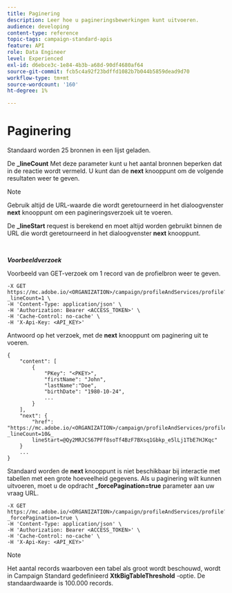 ```yaml
---
title: Paginering
description: Leer hoe u pagineringsbewerkingen kunt uitvoeren.
audience: developing
content-type: reference
topic-tags: campaign-standard-apis
feature: API
role: Data Engineer
level: Experienced
exl-id: d6ebce3c-1e84-4b3b-a68d-90df4680af64
source-git-commit: fcb5c4a92f23bdffd1082b7b044b5859dead9d70
workflow-type: tm+mt
source-wordcount: '160'
ht-degree: 1%

---
```


# Paginering

Standaard worden 25 bronnen in een lijst geladen.

De **_lineCount** Met deze parameter kunt u het aantal bronnen beperken dat in de reactie wordt vermeld.  U kunt dan de **next** knooppunt om de volgende resultaten weer te geven.

>[!NOTE]
>
>Gebruik altijd de URL-waarde die wordt geretourneerd in het dialoogvenster **next** knooppunt om een pagineringsverzoek uit te voeren.
>
>De **_lineStart** request is berekend en moet altijd worden gebruikt binnen de URL die wordt geretourneerd in het dialoogvenster **next** knooppunt.

<br/>

***Voorbeeldverzoek***

Voorbeeld van GET-verzoek om 1 record van de profielbron weer te geven.

```
-X GET https://mc.adobe.io/<ORGANIZATION>/campaign/profileAndServices/profile?_lineCount=1 \
-H 'Content-Type: application/json' \
-H 'Authorization: Bearer <ACCESS_TOKEN>' \
-H 'Cache-Control: no-cache' \
-H 'X-Api-Key: <API_KEY>'
```

Antwoord op het verzoek, met de **next** knooppunt om paginering uit te voeren.

```
{
    "content": [
        {
            "PKey": "<PKEY>",
            "firstName": "John",
            "lastName":"Doe",
            "birthDate": "1980-10-24",
            ...
        }
    ],
    "next": {
        "href": "https://mc.adobe.io/<ORGANIZATION>/campaign/profileAndServices/profile/email?_lineCount=10&_
        lineStart=@Qy2MRJCS67PFf8soTf4BzF7BXsq1Gbkp_e5lLj1TbE7HJKqc"
    }
    ...
}
```

Standaard worden de **next** knooppunt is niet beschikbaar bij interactie met tabellen met een grote hoeveelheid gegevens. Als u paginering wilt kunnen uitvoeren, moet u de opdracht **_forcePagination=true** parameter aan uw vraag URL.

```
-X GET https://mc.adobe.io/<ORGANIZATION>/campaign/profileAndServices/profile?_forcePagination=true \
-H 'Content-Type: application/json' \
-H 'Authorization: Bearer <ACCESS_TOKEN>' \
-H 'Cache-Control: no-cache' \
-H 'X-Api-Key: <API_KEY>'
```

>[!NOTE]
>
>Het aantal records waarboven een tabel als groot wordt beschouwd, wordt in Campaign Standard gedefinieerd **XtkBigTableThreshold** -optie. De standaardwaarde is 100.000 records.

